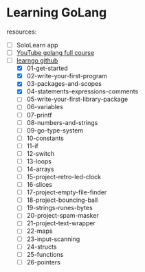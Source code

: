 # Learning GoLang

resources:

- [ ] SoloLearn app
- [ ] [YouTube golang full course](https://www.youtube.com/watch?v=yyUHQIec83I&t=1528s)
- [ ] [learngo github](https://github.com/inancgumus/learngo)
    - [x] 01-get-started
    - [x] 02-write-your-first-program
    - [x] 03-packages-and-scopes
    - [x] 04-statements-expressions-comments
    - [ ] 05-write-your-first-library-package
    - [ ] 06-variables
    - [ ] 07-printf
    - [ ] 08-numbers-and-strings
    - [ ] 09-go-type-system
    - [ ] 10-constants
    - [ ] 11-if
    - [ ] 12-switch
    - [ ] 13-loops
    - [ ] 14-arrays
    - [ ] 15-project-retro-led-clock
    - [ ] 16-slices
    - [ ] 17-project-empty-file-finder
    - [ ] 18-project-bouncing-ball
    - [ ] 19-strings-runes-bytes
    - [ ] 20-project-spam-masker
    - [ ] 21-project-text-wrapper
    - [ ] 22-maps
    - [ ] 23-input-scanning
    - [ ] 24-structs
    - [ ] 25-functions
    - [ ] 26-pointers
